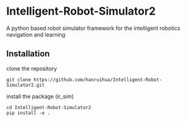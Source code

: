 # Intelligent-Robot-Simulator2

A python based robot simulator framework for the intelligent robotics navigation and learning

## Installation

clone the repository

```
git clone https://github.com/hanruihua/Intelligent-Robot-Simulator2.git
```

install the package (ir_sim)

```
cd Intelligent-Robot-Simulator2
pip install -e .
```

<!-- ### To do list

- [x] Basic framework
- [x] Mobile robot movement
- [x] collision check
- [x] gif generation
- [x] multi robots mode (collision)  
- [ ] sensor lidar
- [ ] line obstacle
- [ ] map obstacle
- [x] env reset
- [ ] using the mouse to select the circle and polygon obstacles
- [ ] collision check can be rewritten using Cython -->